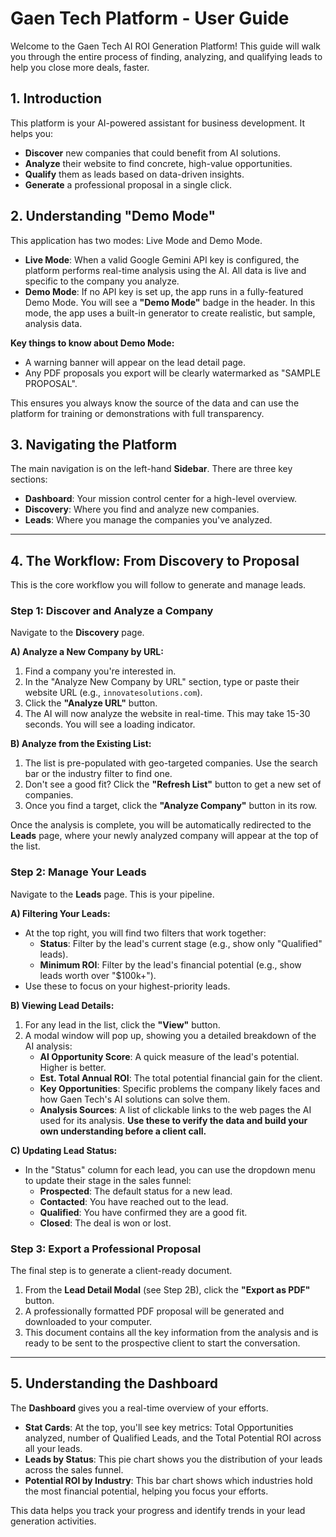 # Gaen Tech Platform - User Guide

Welcome to the Gaen Tech AI ROI Generation Platform! This guide will walk you through the entire process of finding, analyzing, and qualifying leads to help you close more deals, faster.

## 1. Introduction

This platform is your AI-powered assistant for business development. It helps you:
- **Discover** new companies that could benefit from AI solutions.
- **Analyze** their website to find concrete, high-value opportunities.
- **Qualify** them as leads based on data-driven insights.
- **Generate** a professional proposal in a single click.

## 2. Understanding "Demo Mode"

This application has two modes: Live Mode and Demo Mode.

- **Live Mode**: When a valid Google Gemini API key is configured, the platform performs real-time analysis using the AI. All data is live and specific to the company you analyze.
- **Demo Mode**: If no API key is set up, the app runs in a fully-featured Demo Mode. You will see a **"Demo Mode"** badge in the header. In this mode, the app uses a built-in generator to create realistic, but sample, analysis data.

**Key things to know about Demo Mode:**
- A warning banner will appear on the lead detail page.
- Any PDF proposals you export will be clearly watermarked as "SAMPLE PROPOSAL".

This ensures you always know the source of the data and can use the platform for training or demonstrations with full transparency.

## 3. Navigating the Platform

The main navigation is on the left-hand **Sidebar**. There are three key sections:

- **Dashboard**: Your mission control center for a high-level overview.
- **Discovery**: Where you find and analyze new companies.
- **Leads**: Where you manage the companies you've analyzed.

---

## 4. The Workflow: From Discovery to Proposal

This is the core workflow you will follow to generate and manage leads.

### Step 1: Discover and Analyze a Company

Navigate to the **Discovery** page.

**A) Analyze a New Company by URL:**
1. Find a company you're interested in.
2. In the "Analyze New Company by URL" section, type or paste their website URL (e.g., `innovatesolutions.com`).
3. Click the **"Analyze URL"** button.
4. The AI will now analyze the website in real-time. This may take 15-30 seconds. You will see a loading indicator.

**B) Analyze from the Existing List:**
1. The list is pre-populated with geo-targeted companies. Use the search bar or the industry filter to find one.
2. Don't see a good fit? Click the **"Refresh List"** button to get a new set of companies.
3. Once you find a target, click the **"Analyze Company"** button in its row.

Once the analysis is complete, you will be automatically redirected to the **Leads** page, where your newly analyzed company will appear at the top of the list.

### Step 2: Manage Your Leads

Navigate to the **Leads** page. This is your pipeline.

**A) Filtering Your Leads:**
- At the top right, you will find two filters that work together:
    - **Status**: Filter by the lead's current stage (e.g., show only "Qualified" leads).
    - **Minimum ROI**: Filter by the lead's financial potential (e.g., show leads worth over "$100k+").
- Use these to focus on your highest-priority leads.

**B) Viewing Lead Details:**
1. For any lead in the list, click the **"View"** button.
2. A modal window will pop up, showing you a detailed breakdown of the AI analysis:
    - **AI Opportunity Score**: A quick measure of the lead's potential. Higher is better.
    - **Est. Total Annual ROI**: The total potential financial gain for the client.
    - **Key Opportunities**: Specific problems the company likely faces and how Gaen Tech's AI solutions can solve them.
    - **Analysis Sources**: A list of clickable links to the web pages the AI used for its analysis. **Use these to verify the data and build your own understanding before a client call.**

**C) Updating Lead Status:**
- In the "Status" column for each lead, you can use the dropdown menu to update their stage in the sales funnel:
    - **Prospected**: The default status for a new lead.
    - **Contacted**: You have reached out to the lead.
    - **Qualified**: You have confirmed they are a good fit.
    - **Closed**: The deal is won or lost.

### Step 3: Export a Professional Proposal

The final step is to generate a client-ready document.

1.  From the **Lead Detail Modal** (see Step 2B), click the **"Export as PDF"** button.
2.  A professionally formatted PDF proposal will be generated and downloaded to your computer.
3.  This document contains all the key information from the analysis and is ready to be sent to the prospective client to start the conversation.

---

## 5. Understanding the Dashboard

The **Dashboard** gives you a real-time overview of your efforts.

- **Stat Cards**: At the top, you'll see key metrics: Total Opportunities analyzed, number of Qualified Leads, and the Total Potential ROI across all your leads.
- **Leads by Status**: This pie chart shows you the distribution of your leads across the sales funnel.
- **Potential ROI by Industry**: This bar chart shows which industries hold the most financial potential, helping you focus your efforts.

This data helps you track your progress and identify trends in your lead generation activities.
